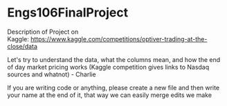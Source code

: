 # Engs106FinalProject
Description of Project on Kaggle: https://www.kaggle.com/competitions/optiver-trading-at-the-close/data

Let's try to understand the data, what the columns mean, and how the end of day market pricing works (Kaggle competition gives links to Nasdaq sources and whatnot) - Charlie

If you are writing code or anything, please create a new file and then write your name at the end of it, that way we can easily merge edits we make